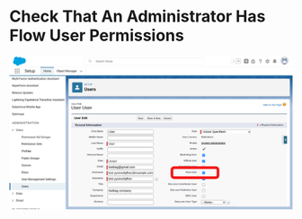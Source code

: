 # Check That An Administrator Has Flow User Permissions
![image-20230705-002214.png](./image-20230705-002214.png)
